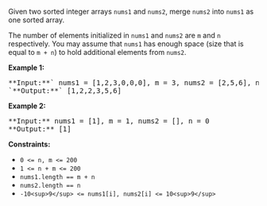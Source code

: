 Given two sorted integer arrays `nums1` and `nums2`, merge `nums2` into `nums1` as one sorted array.

The number of elements initialized in `nums1` and `nums2` are `m` and `n` respectively. You may assume that `nums1` has enough space (size that is equal to `m + n`) to hold additional elements from `nums2`.

**Example 1:**

<pre>**Input:**` nums1 = [1,2,3,0,0,0], m = 3, nums2 = [2,5,6], n = 3
`**Output:**` [1,2,2,3,5,6]
</pre>

**Example 2:**

<pre>**Input:** nums1 = [1], m = 1, nums2 = [], n = 0
**Output:** [1]
</pre>

**Constraints:**

*   `0 <= n, m <= 200`
*   `1 <= n + m <= 200`
*   `nums1.length == m + n`
*   `nums2.length == n`
*   `-10<sup>9</sup> <= nums1[i], nums2[i] <= 10<sup>9</sup>`

